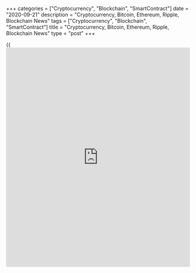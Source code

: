 +++
categories = ["Cryptocurrency", "Blockchain", "SmartContract"]
date = "2020-09-21"
description = "Cryptocurrency, Bitcoin, Ethereum, Ripple, Blockchain News"
tags = ["Cryptocurrency", "Blockchain", "SmartContract"]
title = "Cryptocurrency, Bitcoin, Ethereum, Ripple, Blockchain News"
type = "post"
+++

{{<iframe id="large-banner" src="https://www.bounty.group/#slide=21.0" width="100%" height="600" scrolling="no" style="border: 0px solid rgb(216, 221, 230); border-radius: 3px;">}}



[ ![logo][1] ][2]

![logo][3]

  * [▮ Home][4]
  * [ ▮ Business][5]
    * [ Latest Headlines][6]
    * [Top Stories][7]
    * [Breaking News][8]
    * [Earnings][9]
    * [Biotech][10]
    * [Investors][11]
    * [Stock Alerts][12]
    * [IPOs][13]
    * [M&A][14]
    * [Canadian][15]
    * [UK][16]
    * [Key Wallstreet Events][17]
    * [▮ Industry News][18]
      * [ Technology][19]
      * [ Software][20]
      * [ Banking][21]
      * [ Automotive][22]
      * [ Energy][23]
      * [More][24]
    * ▮ Corp. Calendars
      * [Dividends][25]
      * [Stock Splits][26]
      * [ Buybacks][27]
      * [ Conference Calls][28]
    * ▮ Earnings Calendars
      * [Earnings Calendar][29]
      * [ Pos Pre-announcements][30]
      * [ Profit Warnings][31]
      * [ Positive Surprise][32]
      * [ Negative Surprise][33]
      * [ Latest Earnings][34]
    * ▮ FDA Calendars
      * [Drug Approvals][35]
      * [ Device Approvals][36]
      * [ Clinical Trial Calendar][37]
    * ▮ Ratings Changes 
      * [Upgrades][38]
      * [Downgrades][39]
      * [ Cov Initiations][40]
      * [ Cov. Reiterated][41]
  * [ ▮ Economy][42]
    * [ US][43]
    * [ Europe][44]
    * [ Asia][45]
    * [ Global][46]
    * [ Economic Calendar][47]
    * [ Economic Scorecard][48]
    * [ Fed Members][49]
  * [ ▮Crypto ][50]
    * [ Cryptocurrency][51]
    * [ Blockchain][52]
  * [ ▮ Markets][53]
    * [ Morning Mkt Analysis][54]
    * [US Commentary][55]
    * [ European Commentary][56]
    * [ Asian Commentary][57]
    * [ Canadian Commentary][58]
    * [ Indian Commentary][59]
    * [Commodities][60]
    * [Bonds][61]
    * [Currencies][62]
  * [ ▮ Politics][63]
    * [ US][64]
    * [ World][65]
    * [White House][66]
    * [Elections][67]
    * [Congress][68]
    * [General News][69]
  * [ ▮ Forex][70]
    * [ FX Top Stories][71]
    * [ Currency Analysis][62]
    * [ Currency Alerts][72]
    * [ Economic Calendar][47]
    * [ Economic Scorecard][48]
  * [ ▮ Health NEW][73]
    * [ Coronavirus][74]
    * [ COVID-19 Calendar NEW][75]
    * [ Diet & Fitness][76]
    * [Cannabis][77]
    * [Kids Health][78]
    * [Men's Health][79]
    * [Women's Health][80]
    * [Cancer News][81]
    * [Drug Development][82]
    * [Mental Health][83]
  * [ ▮ Entertainment][84]
    * [ Top Stories][85]
    * [Slide Shows][86]
    * [ Game of Thrones][87]
    * ▮ Music [news](https://www.letsplayfx.com/blog/forex-news-website/)
      * [Pop][88]
      * [Rock][89]
      * [ Classic Rock][90]
      * [Rap/Hip-Hop][91]
      * [Country][92]
      * [ Alternative][93]
      * [Oldies][94]
      * [All Genre][95]
  * [▮ Content Licensing][96]
    * [Newswires & Feeds][97]
    * [Content Syndication][98]
    * [Digital Signage Services][99]
    * [Radio News Services][100]
  * [ ▮ Premium][101]
    * [Intelligent Investor][102]
    * [Emerging Biostocks][103]
    * [Under The Radar][104]
    * [Short-Term Investor][105]
    * [Login][106]
  * ▮ More
    * [Free Content][107]
    * [RSS Feeds][108]
    * [Press Releases][109]
    * [Search][110]
    * [Contact Us][111]

[][2]

  * [Home][4]
  * [ Business][5]
    * [ Latest Headlines][6]
    * [Top Stories][7]
    * [Breaking News][8]
    * [Earnings][9]
    * [Biotech][10]
    * [Investors][11]
    * [Stock Alerts][12]
    * [IPOs][13]
    * [M&A][14]
    * [Canadian][15]
    * [UK][16]
    * [Key Wallstreet Events][17]
    * [Industry News][18]
      * [ Technology][19]
      * [ Software][20]
      * [ Banking][21]
      * [ Automotive][22]
      * [ Energy][23]
      * [More][24]
    * Corp. Calendars
      * [Dividends][25]
      * [Stock Splits][26]
      * [ Buybacks][27]
      * [ Conference Calls][28]
    * Earnings Calendars
      * [Earnings Calendar][29]
      * [ Pos Pre-announcements][30]
      * [ Profit Warnings][31]
      * [ Positive Surprise][32]
      * [ Negative Surprise][33]
      * [ Latest Earnings][34]
    * FDA Calendars
      * [Drug Approvals][35]
      * [ Device Approvals][36]
      * [ Clinical Trial Calendar][37]
    * Ratings Changes 
      * [Upgrades][38]
      * [Downgrades][39]
      * [ Cov Initiations][40]
      * [ Cov. Reiterated][41]
  * [ Economy][42]
    * [ US][43]
    * [ Europe][44]
    * [ Asia][45]
    * [ Global][46]
    * [ Economic Calendar][47]
    * [ Economic Scorecard][48]
    * [ Fed Members][49]
  * [ Crypto ][50]
    * [ Cryptocurrency][51]
    * [ Blockchain][52]
  * [ Markets][53]
    * [ Morning Mkt Analysis][54]
    * [US Commentary][55]
    * [ European Commentary][56]
    * [ Asian Commentary][57]
    * [ Canadian Commentary][58]
    * [ Indian Commentary][59]
    * [Commodities][60]
    * [Bonds][61]
    * [Currencies][62]
  * [ Politics][63]
    * [ US][64]
    * [ World][65]
    * [White House][66]
    * [Elections][67]
    * [Congress][68]
    * [General News][69]
  * [ Forex][70]
    * [ FX Top Stories][71]
    * [ Currency Analysis][62]
    * [ Currency Alerts][72]
    * [ Economic Calendar][47]
    * [ Economic Scorecard][48]
  * [ Health NEW][73]
    * [ Coronavirus][74]
    * [ COVID-19 Calendar NEW][75]
    * [ Diet & Fitness][76]
    * [Cannabis][77]
    * [Kids Health][78]
    * [Men's Health][79]
    * [Women's Health][80]
    * [Cancer News][81]
    * [Drug Development][82]
    * [Mental Health][83]
  * [ Entertainment][84]
    * [ Top Stories][85]
    * [Slide Shows][86]
    * [ Game of Thrones][87]
    * Music [news](https://www.letsplayfx.com/blog/forex-news-website/)
      * [Pop][88]
      * [Rock][89]
      * [ Classic Rock][90]
      * [Rap/Hip-Hop][91]
      * [Country][92]
      * [ Alternative][93]
      * [Oldies][94]
      * [All Genre][95]
  * [Content Licensing][96]
    * [Newswires & Feeds][97]
    * [Content Syndication][98]
    * [Digital Signage Services][99]
    * [Radio News Services][100]
  * [ Premium][101]
    * [Intelligent Investor][102]
    * [Emerging Biostocks][103]
    * [Under The Radar][104]
    * [Short-Term Investor][105]
    * [Login][106]
  * More
    * [Free Content][107]
    * [RSS Feeds][108]
    * [Press Releases][109]
    * [Search][110]
    * [Contact Us][111]

# Cryptocurrency News

[![Share][112]][113]

[Tweet][114]

BitcoinLitecoinEthereum Ripple

Price (USD)

1h12h1d 1w1m3m 1y

![Chart_COINBASE_SPOT_BTC_USD_2_13.jpg][115]

*Time In UTC / GMT

[Cryptocurrency][116]

![wirex mastercard 091820][117]

## [Wirex To Launch Multi-currency Wirex Mastercard Card ][118]

  
  
Crypto payment card provider Wirex is set to launch the much anticipated
Wirex Mastercard card, along with an upgraded crypo rewards programme.
The move comes two months after Wirex was granted a Mastercard principal
membership, allowing it to directly issue payment cards to customers.

##  [Jack Dorsey's Square-led Consortium Launches Cryptocurrency Patent
Alliance ][119]

##  [DoJ Charges Russian National With Wire Fraud Conspiracy ][120]

##  [Mastercard Launches Central Bank Digital Currencies Testing
Platform ][121]

##  [Crypto Lending Platform Cred Joins Visa's Fintech Fast Track
Program ][122]

##  [Coca-Cola Amatil Invests In Blockchain Payment Platform Centrapay
][123]

##  [IRS Says Cryptos Earned From Microtasking Jobs Taxable ][124]

##  [Elon Musk Confirms Tesla Nevada Factory Was Target Of Cyberattack
][125]

##  [PLS&TY Puts Music On Blockchain To Be Bought With Cryptos ][126]

##  [IRS Intends To Ask Every American Tax Filer About Crypto
Transactions In 2020 ][127]

[Read More][116]  

[Blockchain][128]

![xage usspaceforce 092120][129]

## [Xage To Develop Blockchain-powered Data Protection System For U.S.
Space Force ][130]

  
  
Blockchain startup Xage Security, Inc. has been awarded a contract by
the U.S. Air Force Research Lab to evaluate, develop and deploy a
[blockchain](https://www.letsplayfx.com/blog/trade-forex-with-bitcoin/)-powered data protection system for U.S. Space Force (USSF).
Xage will develop a system for end-to-end data protection across
military and civilian assets to support command and control for the
USSF.

##  [Groupe Renault Trials Blockchain-powered Certification Of Vehicle
Components ][131]

##  [US Legislators Introduce Bill To Study Blockchain For Consumer
Protection ][132]

##  [Dutch Ports Manager Portbase Joins Blockchain-Platform TradeLens
][133]

##  [Three Major Australian Banks To Use Blockchain For Bank Guarantees
][134]

##  [Turkish Soccer Club Trabzonspor Joins Socios.com To Launch Fan
Token ][135]

##  [Starbucks Offers Customers Blockchain-powered Traceability For
Coffee Provenance ][136]

##  [ConsenSys Acquires JPMorgan's Quorum Blockchain Platform ][137]

[Read More][128]  

Cryptocurrency Tutorial

## [Bitcoin Is Back With A Bang][138]

![Slideshow1 Bitcoin 062016 sm][139] Bitcoin, once dismissed as
something reserved for geeks and the cryptography enthusiasts, is back
in the limelight, as the price of the cryptocurrency appreciated in
recent weeks.

Price Updates

BTC/USD| 10492.99  
---|---  
LTC/USD| 43.46  
ETH/USD| 345.2  
XRP/USD| 0.23235  
  
Updated at 9/21/2020 8:00:28 PM UTC

Follow RTT

[![Facebook][140]][141]

[![Twitter][142]][143]

[![Instagram][144]][145]

[![RSS][146]][108]

  * Editor's Pick 
  * Most Read 
  * Most Emailed

###  [ Illumina To Acquire GRAIL In $8 Bln Cash, Stock Deal ][147]

###  [ Oracle, Walmart To Buy 20% Of TikTok Global Business ][148]

###  [ Walmart Raises Targets To Zero Emissions By 2040 ][149]

###  [ Europe Signs Deal With Sanofi, GSK To Secure Up To 300 Mln
COVID-19 Vaccine Doses ][150]

###  [ Acella Pharma Recalls Thyroid Drugs For Sub Potency ][151]

###  [ Walmart Raises Pay For 165,000 Hourly Associates In U.S. Stores
][152]

###  [ Seattle Genetics, Astellas Say Phase 3 Trial Of PADCEV Meets
Primary Endpoint - Quick Facts ][153]

###  [ Westinghouse Portable Generators Recalled For Fire Risk ][154]

###  [ Apple To Launch Online Store In India On Sept 23 ][155]

###  [ Retail Sales Continued To Recover From Pandemic In August: NRF
][156]

###  [ Amazon Music Launches Podcasts In U.S., U.K., Germany, And Japan
][157]

###  [ Amazon Plans To Launch 1500 Small Warehouses In U.S. Suburbs
][158]

###  [ Europe Signs Deal With Sanofi, GSK To Secure Up To 300 Mln
COVID-19 Vaccine Doses ][150]

###  [ Pre-market Movers In Healthcare Sector: TLSA, APDN, AVEO, TNXP,
ETON… ][159]

###  [ Week Ahead In Pharma: Data Readouts, FDA Decision (AQST, BCRX,
ETON...) ][160]

###  [ Pre-market Movers In Healthcare Sector: IMMP, SAVA, SNOA, CRDF,
INO… ][161]

###  [ Lilly: BLAZE-1 Interim Data Show LY-CoV555 Antibody Reduces
COVID-related Hospitalizations ][162]

###  [ Seattle Genetics, Astellas Say Phase 3 Trial Of PADCEV Meets
Primary Endpoint - Quick Facts ][153]

###  [ Stock Alert: Sorrento Therapeutics Shares Up 17% ][163]

###  [ DCP Capital Partners, L.P. Offers To Acquire 51job, Inc. For
$79.05 Per Share ][164]

###  [ Acella Pharma Recalls Thyroid Drugs For Sub Potency ][151]

###  [ Stock Alert: Cassava Sciences Soars 25% ][165]

###  [ DoJ Joins SEC To Inquire Electric-Truck Maker Nikola Over Alleged
Fraud ][166]

###  [ CCXI To Face FDA In April, CRDF Soars On Colorectal Cancer Trial
Data, VCNX In Deal With MRK ][167]

###  [ Papa John's Plans To Open New Global Headquarters In Atlanta Area
][168]

###  [ KKR Announces Acquisition Of Its First Industrial Property In
Phoenix ][169]

###  [ Mastercard To Invest $500 Mln In Black Communities Over Next Five
Years - Quick Facts ][170]

###  [ BioNTech To Buy Novartis' GMP German Manufacturing Site For
COVID-19 Vaccine Production ][171]

###  [ Revisiting Mersana Therapeutics (MRSN) ][172]

###  [ After Market Hours: Herman Miller, Switchback Energy, Steelcase,
Moderna Gain; NuCana Slips ][173]

###  [ Lifeway Foods Touches New High ][174]

###  [ This Week's Healthcare IPOs ][175]

###  [ NextEra Energy To Sell $1.94 Bln Of Equity Units To BofA
Securities And Barclays - Quick Facts ][176]

###  [ HP Introduces LaserJet Enterprise 400 Series Printer ][177]

###  [ ARPO To Report Glaucoma Trial Data In Q4, ARDX To Face FDA In
April, PFE's Pipeline Update ][178]

###  [ Galliford Try FY20 Pre-tax Loss Narrows, Order Book Up; Sees
Return To Profit In FY21 ][179]

Copyright (C) 2020 RTTNews. All rights reserved. By using this site, you
agree to the  [Terms of Service][180]. [About Us][181]   |   [Contact
Us][182]   |   [Privacy][183]   |   [Sitemap][184]

   1. cdn.rtt[news](https://www.letsplayfx.com/blog/forex-news-website/).com/images/v2/rtt[news](https://www.letsplayfx.com/blog/forex-news-website/)-logo.gif
   2. www.rtt[news](https://www.letsplayfx.com/blog/forex-news-website/).com
   3. cdn.rtt[news](https://www.letsplayfx.com/blog/forex-news-website/).com/images/v3/Search-button.png
   4. www.rtt[news](https://www.letsplayfx.com/blog/forex-news-website/).com/Default.aspx
   5. www.rtt[news](https://www.letsplayfx.com/blog/forex-news-website/).com/Content/Business.aspx
   6. www.rtt[news](https://www.letsplayfx.com/blog/forex-news-website/).com/Content/RTTHeadlines.aspx
   7. www.rtt[news](https://www.letsplayfx.com/blog/forex-news-website/).com/list/top-story.aspx
   8. www.rtt[news](https://www.letsplayfx.com/blog/forex-news-website/).com/list/breaking-[news](https://www.letsplayfx.com/blog/forex-news-website/).aspx
   9. www.rtt[news](https://www.letsplayfx.com/blog/forex-news-website/).com/list/earnings.aspx
   10. www.rtt[news](https://www.letsplayfx.com/blog/forex-news-website/).com/Content/Biotechnology.aspx
   11. www.rtt[news](https://www.letsplayfx.com/blog/forex-news-website/).com/Content/Investors.aspx
   12. www.rtt[news](https://www.letsplayfx.com/blog/forex-news-website/).com/list/stock-alerts.aspx?utm_source=rtt[news](https://www.letsplayfx.com/blog/forex-news-website/)&utm_campaign=stockalertmenu
   13. www.rtt[news](https://www.letsplayfx.com/blog/forex-news-website/).com/list/ipos.aspx
   14. www.rtt[news](https://www.letsplayfx.com/blog/forex-news-website/).com/list/mergers.aspx
   15. www.rtt[news](https://www.letsplayfx.com/blog/forex-news-website/).com/list/canadian-[news](https://www.letsplayfx.com/blog/forex-news-website/).aspx
   16. www.rtt[news](https://www.letsplayfx.com/blog/forex-news-website/).com/list/uk-top-story.aspx
   17. www.rtt[news](https://www.letsplayfx.com/blog/forex-news-website/).com/list/ws-events.aspx
   18. www.rtt[news](https://www.letsplayfx.com/blog/forex-news-website/).com/Content/Industries.aspx
   19. www.rtt[news](https://www.letsplayfx.com/blog/forex-news-website/).com/content/industry[news](https://www.letsplayfx.com/blog/forex-news-website/).aspx?industry=technology
   20. www.rtt[news](https://www.letsplayfx.com/blog/forex-news-website/).com/content/industry[news](https://www.letsplayfx.com/blog/forex-news-website/).aspx?industry=Software
   21. www.rtt[news](https://www.letsplayfx.com/blog/forex-news-website/).com/content/industry[news](https://www.letsplayfx.com/blog/forex-news-website/).aspx?industry=Banking
   22. www.rtt[news](https://www.letsplayfx.com/blog/forex-news-website/).com/content/industry[news](https://www.letsplayfx.com/blog/forex-news-website/).aspx?industry=Automotive
   23. www.rtt[news](https://www.letsplayfx.com/blog/forex-news-website/).com/content/industry[news](https://www.letsplayfx.com/blog/forex-news-website/).aspx?industry=Energy
   24. www.rtt[news](https://www.letsplayfx.com/blog/forex-news-website/).com/content/industries.aspx
   25. www.rtt[news](https://www.letsplayfx.com/blog/forex-news-website/).com/Calendar/Dividend.aspx
   26. www.rtt[news](https://www.letsplayfx.com/blog/forex-news-website/).com/CorpInfo/StockSplits.aspx
   27. www.rtt[news](https://www.letsplayfx.com/blog/forex-news-website/).com/CorpInfo/StockBuybacks.aspx
   28. www.rtt[news](https://www.letsplayfx.com/blog/forex-news-website/).com/CorpInfo/ConferenceCalls.aspx
   29. www.rtt[news](https://www.letsplayfx.com/blog/forex-news-website/).com/Calendar/Earnings.aspx
   30. www.rtt[news](https://www.letsplayfx.com/blog/forex-news-website/).com/Calendar/PositiveEarningsAnnouncement.aspx
   31. www.rtt[news](https://www.letsplayfx.com/blog/forex-news-website/).com/Calendar/ProfitWarnings.aspx
   32. www.rtt[news](https://www.letsplayfx.com/blog/forex-news-website/).com/Earnings/PositiveSurprises.aspx
   33. www.rtt[news](https://www.letsplayfx.com/blog/forex-news-website/).com/Earnings/NegativeSurprises.aspx
   34. www.rtt[news](https://www.letsplayfx.com/blog/forex-news-website/).com/Earnings/LatestEarnings.aspx
   35. www.rtt[news](https://www.letsplayfx.com/blog/forex-news-website/).com/CorpInfo/FDACalendar.aspx
   36. www.rtt[news](https://www.letsplayfx.com/blog/forex-news-website/).com/CorpInfo/FDADeviceApprovals.aspx
   37. www.rtt[news](https://www.letsplayfx.com/blog/forex-news-website/).com/CorpInfo/ClinicalTrialCalendar.aspx
   38. www.rtt[news](https://www.letsplayfx.com/blog/forex-news-website/).com/CorpInfo/Upgrades.aspx
   39. www.rtt[news](https://www.letsplayfx.com/blog/forex-news-website/).com/CorpInfo/Downgrades.aspx
   40. www.rtt[news](https://www.letsplayfx.com/blog/forex-news-website/).com/CorpInfo/CoverageInitiate.aspx
   41. www.rtt[news](https://www.letsplayfx.com/blog/forex-news-website/).com/CorpInfo/CoverageReiterate.aspx
   42. www.rtt[news](https://www.letsplayfx.com/blog/forex-news-website/).com/Content/EconomicNews.aspx
   43. www.rtt[news](https://www.letsplayfx.com/blog/forex-news-website/).com/list/us-economic-[news](https://www.letsplayfx.com/blog/forex-news-website/).aspx
   44. www.rtt[news](https://www.letsplayfx.com/blog/forex-news-website/).com/list/european-economic-[news](https://www.letsplayfx.com/blog/forex-news-website/).aspx
   45. www.rtt[news](https://www.letsplayfx.com/blog/forex-news-website/).com/list/asian-economic-[news](https://www.letsplayfx.com/blog/forex-news-website/).aspx
   46. www.rtt[news](https://www.letsplayfx.com/blog/forex-news-website/).com/list/global-economic-[news](https://www.letsplayfx.com/blog/forex-news-website/).aspx
   47. www.rtt[news](https://www.letsplayfx.com/blog/forex-news-website/).com/CorpInfo/EconomicCalendar.aspx
   48. www.rtt[news](https://www.letsplayfx.com/blog/forex-news-website/).com/economic-scorecard/world-rank/GDP/highest-performance.aspx
   49. www.rtt[news](https://www.letsplayfx.com/blog/forex-news-website/).com/CorpInfo/FedMembers.aspx
   50. www.rtt[news](https://www.letsplayfx.com/blog/forex-news-website/).com/Content/Cryptocurrency.aspx?utm_source=rtt[news](https://www.letsplayfx.com/blog/forex-news-website/)&utm_campaign=crypmenu
   51. www.rtt[news](https://www.letsplayfx.com/blog/forex-news-website/).com/list/cryptocurrency.aspx?utm_source=rtt[news](https://www.letsplayfx.com/blog/forex-news-website/)&utm_campaign=crypmenu
   52. www.rtt[news](https://www.letsplayfx.com/blog/forex-news-website/).com/list/[blockchain](https://www.letsplayfx.com/blog/trade-forex-with-bitcoin/).aspx?utm_source=rtt[news](https://www.letsplayfx.com/blog/forex-news-website/)&utm_campaign=crypmenu
   53. www.rtt[news](https://www.letsplayfx.com/blog/forex-news-website/).com/Content/Markets.aspx
   54. www.rtt[news](https://www.letsplayfx.com/blog/forex-news-website/).com/Content/MarketAnalysis.aspx
   55. www.rtt[news](https://www.letsplayfx.com/blog/forex-news-website/).com/list/us-commentary.aspx
   56. www.rtt[news](https://www.letsplayfx.com/blog/forex-news-website/).com/list/european-commentary.aspx
   57. www.rtt[news](https://www.letsplayfx.com/blog/forex-news-website/).com/list/asian-commentary.aspx
   58. www.rtt[news](https://www.letsplayfx.com/blog/forex-news-website/).com/list/canadian-commentary.aspx
   59. www.rtt[news](https://www.letsplayfx.com/blog/forex-news-website/).com/list/indian-commentary.aspx
   60. www.rtt[news](https://www.letsplayfx.com/blog/forex-news-website/).com/list/commodities.aspx
   61. www.rtt[news](https://www.letsplayfx.com/blog/forex-news-website/).com/list/us-treasury-markets.aspx
   62. www.rtt[news](https://www.letsplayfx.com/blog/forex-news-website/).com/list/forex-commentary.aspx
   63. www.rtt[news](https://www.letsplayfx.com/blog/forex-news-website/).com/Content/Political.aspx
   64. www.rtt[news](https://www.letsplayfx.com/blog/forex-news-website/).com/list/us-political-[news](https://www.letsplayfx.com/blog/forex-news-website/).aspx
   65. www.rtt[news](https://www.letsplayfx.com/blog/forex-news-website/).com/list/political-[news](https://www.letsplayfx.com/blog/forex-news-website/).aspx
   66. www.rtt[news](https://www.letsplayfx.com/blog/forex-news-website/).com/list/white-house.aspx
   67. www.rtt[news](https://www.letsplayfx.com/blog/forex-news-website/).com/list/us-election.aspx
   68. www.rtt[news](https://www.letsplayfx.com/blog/forex-news-website/).com/list/us-congress.aspx
   69. www.rtt[news](https://www.letsplayfx.com/blog/forex-news-website/).com/list/general-[news](https://www.letsplayfx.com/blog/forex-news-website/).aspx
   70. www.rtt[news](https://www.letsplayfx.com/blog/forex-news-website/).com/Content/Forex.aspx
   71. www.rtt[news](https://www.letsplayfx.com/blog/forex-news-website/).com/list/forex-top-story.aspx
   72. www.rtt[news](https://www.letsplayfx.com/blog/forex-news-website/).com/list/currency-markets.aspx
   73. www.rtt[news](https://www.letsplayfx.com/blog/forex-news-website/).com/Content/Health.aspx
   74. www.rtt[news](https://www.letsplayfx.com/blog/forex-news-website/).com/list/coronavirus.aspx
   75. www.rtt[news](https://www.letsplayfx.com/blog/forex-news-website/).com/corpinfo/covid-19-drugs-in-development.aspx
   76. www.rtt[news](https://www.letsplayfx.com/blog/forex-news-website/).com/list/diet-nutrition-fitness.aspx
   77. www.rtt[news](https://www.letsplayfx.com/blog/forex-news-website/).com/list/cannabis.aspx
   78. www.rtt[news](https://www.letsplayfx.com/blog/forex-news-website/).com/list/kids-health.aspx
   79. www.rtt[news](https://www.letsplayfx.com/blog/forex-news-website/).com/list/mens-health.aspx
   80. www.rtt[news](https://www.letsplayfx.com/blog/forex-news-website/).com/list/womens-health.aspx
   81. www.rtt[news](https://www.letsplayfx.com/blog/forex-news-website/).com/list/cancer.aspx
   82. www.rtt[news](https://www.letsplayfx.com/blog/forex-news-website/).com/list/drug-development.aspx
   83. www.rtt[news](https://www.letsplayfx.com/blog/forex-news-website/).com/list/mental-health.aspx
   84. www.rtt[news](https://www.letsplayfx.com/blog/forex-news-website/).com/Content/Entertainment.aspx
   85. www.rtt[news](https://www.letsplayfx.com/blog/forex-news-website/).com/list/entertainment-top-story.aspx
   86. www.rtt[news](https://www.letsplayfx.com/blog/forex-news-website/).com/Content/SlideShow.aspx
   87. www.rtt[news](https://www.letsplayfx.com/blog/forex-news-website/).com/Entertainment/GameOfThrones.aspx
   88. www.rtt[news](https://www.letsplayfx.com/blog/forex-news-website/).com/list/pop-music.aspx
   89. www.rtt[news](https://www.letsplayfx.com/blog/forex-news-website/).com/list/rock-music.aspx
   90. www.rtt[news](https://www.letsplayfx.com/blog/forex-news-website/).com/list/classic-rock-music.aspx
   91. www.rtt[news](https://www.letsplayfx.com/blog/forex-news-website/).com/list/rap-music.aspx
   92. www.rtt[news](https://www.letsplayfx.com/blog/forex-news-website/).com/list/country-music.aspx
   93. www.rtt[news](https://www.letsplayfx.com/blog/forex-news-website/).com/list/alternative-music.aspx
   94. www.rtt[news](https://www.letsplayfx.com/blog/forex-news-website/).com/list/oldies-music.aspx
   95. www.rtt[news](https://www.letsplayfx.com/blog/forex-news-website/).com/list/music.aspx
   96. www.rtt[news](https://www.letsplayfx.com/blog/forex-news-website/).com/ContentLicensing.aspx
   97. www.rtt[news](https://www.letsplayfx.com/blog/forex-news-website/).com/Newsfeeds.aspx
   98. www.rtt[news](https://www.letsplayfx.com/blog/forex-news-website/).com/ContentSyndication.aspx
   99. www.rtt[news](https://www.letsplayfx.com/blog/forex-news-website/).com/Digitalsignage.aspx
   100. www.rtt[news](https://www.letsplayfx.com/blog/forex-news-website/).com/RadioNewsServices.aspx
   101. www.rtt[news](https://www.letsplayfx.com/blog/forex-news-website/).com/Products/Services.aspx
   102. www.rtt[news](https://www.letsplayfx.com/blog/forex-news-website/).com/Products/RTTIntelligent[investor](https://www.fintechee.com/tutorial-for-forex-trading/investor-mode/).aspx
   103. www.rtt[news](https://www.letsplayfx.com/blog/forex-news-website/).com/Products/EBSService.aspx
   104. www.rtt[news](https://www.letsplayfx.com/blog/forex-news-website/).com/Products/UTRService.aspx
   105. www.rtt[news](https://www.letsplayfx.com/blog/forex-news-website/).com/Products/STIService.aspx
   106. www.rtt[news](https://www.letsplayfx.com/blog/forex-news-website/).com/Products/Login.aspx
   107. www.rtt[news](https://www.letsplayfx.com/blog/forex-news-website/).com/Widget/GetWidget.aspx
   108. www.rtt[news](https://www.letsplayfx.com/blog/forex-news-website/).com/rss/RSSArticleList.aspx
   109. www.rtt[news](https://www.letsplayfx.com/blog/forex-news-website/).com/press-releases/list.aspx
   110. www.rtt[news](https://www.letsplayfx.com/blog/forex-news-website/).com/articlesearch.aspx
   111. www.rtt[news](https://www.letsplayfx.com/blog/forex-news-website/).com/[contact](https://www.playgroundfx.com/contact/)us.aspx
   112. cdn.rtt[news](https://www.letsplayfx.com/blog/forex-news-website/).com/images/v2/share-2.jpg
   113. www.addthis.com/bookmark.php
   114. twitter.com/share
   115. media.rtt[news](https://www.letsplayfx.com/blog/forex-news-website/).com/charts/Chart_COINBASE_SPOT_BTC_USD_2_13.jpg
   116. www.rtt[news](https://www.letsplayfx.com/blog/forex-news-website/).com/list/cryptocurrency.aspx
   117. cdn.rtt[news](https://www.letsplayfx.com/blog/forex-news-website/).com/articleimages/ustopstories/2020/september/wirex-mastercard-091820.jpg (wirex mastercard 091820)
   118. www.rtt[news](https://www.letsplayfx.com/blog/forex-news-website/).com/3129840/wirex-to-launch-multi-currency-wirex-mastercard-card.aspx?type=cryp
   119. www.rtt[news](https://www.letsplayfx.com/blog/forex-news-website/).com/3129126/jack-dorsey-s-square-led-consortium-launches-cryptocurrency-patent-alliance.aspx?type=cryp
   120. www.rtt[news](https://www.letsplayfx.com/blog/forex-news-website/).com/3127963/doj-charges-russian-national-with-wire-[fraud](https://www.letsplayfx.com/blog/cryptocurrency-fraud/)-conspiracy.aspx?type=cryp
   121. www.rtt[news](https://www.letsplayfx.com/blog/forex-news-website/).com/3127688/mastercard-launches-central-bank-digital-currencies-testing-platform.aspx?type=cryp
   122. www.rtt[news](https://www.letsplayfx.com/blog/forex-news-website/).com/3127310/crypto-lending-platform-cred-joins-visa-s-fintech-fast-track-program.aspx?type=cryp
   123. www.rtt[news](https://www.letsplayfx.com/blog/forex-news-website/).com/3126080/coca-cola-amatil-invests-in-[blockchain](https://www.letsplayfx.com/blog/trade-forex-with-bitcoin/)-payment-platform-centrapay.aspx?type=cryp
   124. www.rtt[news](https://www.letsplayfx.com/blog/forex-news-website/).com/3125004/irs-says-cryptos-earned-from-microtasking-jobs-taxable.aspx?type=cryp
   125. www.rtt[news](https://www.letsplayfx.com/blog/forex-news-website/).com/3124698/elon-musk-confirms-tesla-nevada-factory-was-target-of-cyberattack.aspx?type=cryp
   126. www.rtt[news](https://www.letsplayfx.com/blog/forex-news-website/).com/3124427/pls-ty-puts-music-on-[blockchain](https://www.letsplayfx.com/blog/trade-forex-with-bitcoin/)-to-be-bought-with-cryptos.aspx?type=cryp
   127. www.rtt[news](https://www.letsplayfx.com/blog/forex-news-website/).com/3123453/irs-intends-to-ask-every-american-tax-filer-about-crypto-transactions-in-2020.aspx?type=cryp
   128. www.rtt[news](https://www.letsplayfx.com/blog/forex-news-website/).com/list/[blockchain](https://www.letsplayfx.com/blog/trade-forex-with-bitcoin/).aspx
   129. cdn.rtt[news](https://www.letsplayfx.com/blog/forex-news-website/).com/articleimages/ustopstories/2020/september/xage-usspaceforce-092120.jpg (xage usspaceforce 092120)
   130. www.rtt[news](https://www.letsplayfx.com/blog/forex-news-website/).com/3130218/xage-to-develop-[blockchain](https://www.letsplayfx.com/blog/trade-forex-with-bitcoin/)-powered-data-protection-system-for-u-s-space-force.aspx?type=bloc
   131. www.rtt[news](https://www.letsplayfx.com/blog/forex-news-website/).com/3129533/groupe-renault-trials-[blockchain](https://www.letsplayfx.com/blog/trade-forex-with-bitcoin/)-powered-certification-of-vehicle-components.aspx?type=bloc
   132. www.rtt[news](https://www.letsplayfx.com/blog/forex-news-website/).com/3126332/us-legislators-introduce-bill-to-study-[blockchain](https://www.letsplayfx.com/blog/trade-forex-with-bitcoin/)-for-consumer-protection.aspx?type=bloc
   133. www.rtt[news](https://www.letsplayfx.com/blog/forex-news-website/).com/3125695/dutch-ports-manager-portbase-joins-[blockchain](https://www.letsplayfx.com/blog/trade-forex-with-bitcoin/)-platform-tradelens.aspx?type=bloc
   134. www.rtt[news](https://www.letsplayfx.com/blog/forex-news-website/).com/3125400/three-major-australian-banks-to-use-[blockchain](https://www.letsplayfx.com/blog/trade-forex-with-bitcoin/)-for-bank-guarantees.aspx?type=bloc
   135. www.rtt[news](https://www.letsplayfx.com/blog/forex-news-website/).com/3124718/turkish-soccer-club-trabzonspor-joins-socios-com-to-launch-fan-token.aspx?type=bloc
   136. www.rtt[news](https://www.letsplayfx.com/blog/forex-news-website/).com/3124056/starbucks-offers-customers-[blockchain](https://www.letsplayfx.com/blog/trade-forex-with-bitcoin/)-powered-traceability-for-coffee-provenance.aspx?type=bloc
   137. www.rtt[news](https://www.letsplayfx.com/blog/forex-news-website/).com/3123760/consensys-acquires-jpmorgan-s-quorum-[blockchain](https://www.letsplayfx.com/blog/trade-forex-with-bitcoin/)-platform.aspx?type=bloc
   138. www.rtt[news](https://www.letsplayfx.com/blog/forex-news-website/).com/slideshow/3458/[bitcoin](https://www.letsplayfx.com/blog/forex-for-bitcoin/)-is-back-with-a-bang.aspx
   139. cdn.rtt[news](https://www.letsplayfx.com/blog/forex-news-website/).com/articleimages/slideshow/2016/june/slideshow1-[bitcoin](https://www.letsplayfx.com/blog/forex-for-bitcoin/)-062016-sm.jpg (Slideshow1 Bitcoin 062016 sm)
   140. cdn.rtt[news](https://www.letsplayfx.com/blog/forex-news-website/).com/images/v3/Facebook.png (Follow RTTNews On Facebook)
   141. www.facebook.com/RTTTopStories
   142. cdn.rtt[news](https://www.letsplayfx.com/blog/forex-news-website/).com/images/v3/Twitter.png (Follow RTTNews On Twitter)
   143. www.twitter.com/rtt[news](https://www.letsplayfx.com/blog/forex-news-website/)
   144. cdn.rtt[news](https://www.letsplayfx.com/blog/forex-news-website/).com/images/v3/Instagram.png (Follow RTTNews On Instagram)
   145. www.instagram.com/rtt[news](https://www.letsplayfx.com/blog/forex-news-website/)
   146. cdn.rtt[news](https://www.letsplayfx.com/blog/forex-news-website/).com/images/v3/RSS.png (RTTNews RSS Feeds)
   147. www.rtt[news](https://www.letsplayfx.com/blog/forex-news-website/).com/3130196/illumina-to-acquire-grail-in-8-bln-cash-stock-deal.aspx
   148. www.rtt[news](https://www.letsplayfx.com/blog/forex-news-website/).com/3130188/oracle-walmart-to-buy-20-of-tiktok-global-business.aspx
   149. www.rtt[news](https://www.letsplayfx.com/blog/forex-news-website/).com/3129962/walmart-raises-targets-to-zero-emissions-by-2040.aspx
   150. www.rtt[news](https://www.letsplayfx.com/blog/forex-news-website/).com/3129813/europe-signs-deal-with-sanofi-gsk-to-secure-up-to-300-mln-covid-19-vaccine-doses.aspx
   151. www.rtt[news](https://www.letsplayfx.com/blog/forex-news-website/).com/3129796/acella-pharma-recalls-thyroid-drugs-for-sub-potency.aspx
   152. www.rtt[news](https://www.letsplayfx.com/blog/forex-news-website/).com/3129774/walmart-raises-pay-for-165000-hourly-associates-in-u-s-stores.aspx
   153. www.rtt[news](https://www.letsplayfx.com/blog/forex-news-website/).com/3129750/seattle-genetics-astellas-say-phase-3-trial-of-padcev-meets-primary-endpoint-quick-facts.aspx
   154. www.rtt[news](https://www.letsplayfx.com/blog/forex-news-website/).com/3129647/westinghouse-portable-generators-recalled-for-fire-risk.aspx
   155. www.rtt[news](https://www.letsplayfx.com/blog/forex-news-website/).com/3129622/apple-to-launch-online-store-in-india-on-sept-23.aspx
   156. www.rtt[news](https://www.letsplayfx.com/blog/forex-news-website/).com/3129546/retail-sales-continued-to-recover-from-pandemic-in-august-nrf.aspx
   157. www.rtt[news](https://www.letsplayfx.com/blog/forex-news-website/).com/3129511/amazon-music-launches-podcasts-in-u-s-u-k-germany-and-japan.aspx
   158. www.rtt[news](https://www.letsplayfx.com/blog/forex-news-website/).com/3129352/amazon-plans-to-launch-1500-small-warehouses-in-u-s-suburbs.aspx
   159. www.rtt[news](https://www.letsplayfx.com/blog/forex-news-website/).com/3128999/pre-market-movers-in-healthcare-sector-tlsa-apdn-aveo-tnxp-eton.aspx
   160. www.rtt[news](https://www.letsplayfx.com/blog/forex-news-website/).com/3129907/week-ahead-in-pharma-data-readouts-fda-decision-aqst-bcrx-eton.aspx
   161. www.rtt[news](https://www.letsplayfx.com/blog/forex-news-website/).com/3129739/pre-market-movers-in-healthcare-sector-immp-sava-snoa-crdf-ino.aspx
   162. www.rtt[news](https://www.letsplayfx.com/blog/forex-news-website/).com/3129037/lilly-blaze-1-interim-data-show-ly-cov555-antibody-reduces-covid-related-hospitalizations.aspx
   163. www.rtt[news](https://www.letsplayfx.com/blog/forex-news-website/).com/3129523/stock-alert-sorrento-therapeutics-shares-up-17.aspx
   164. www.rtt[news](https://www.letsplayfx.com/blog/forex-news-website/).com/3129379/dcp-capital-partners-l-p-offers-to-acquire-51job-inc-for-79-05-per-share.aspx
   165. www.rtt[news](https://www.letsplayfx.com/blog/forex-news-website/).com/3129830/stock-alert-cassava-sciences-soars-25.aspx
   166. www.rtt[news](https://www.letsplayfx.com/blog/forex-news-website/).com/3129111/doj-joins-sec-to-inquire-electric-truck-maker-nikola-over-alleged-[fraud](https://www.letsplayfx.com/blog/cryptocurrency-fraud/).aspx
   167. www.rtt[news](https://www.letsplayfx.com/blog/forex-news-website/).com/3129682/ccxi-to-face-fda-in-april-crdf-soars-on-colorectal-cancer-trial-data-vcnx-in-deal-with-mrk.aspx
   168. www.rtt[news](https://www.letsplayfx.com/blog/forex-news-website/).com/3129479/papa-john-s-plans-to-open-new-global-headquarters-in-atlanta-area.aspx
   169. www.rtt[news](https://www.letsplayfx.com/blog/forex-news-website/).com/3129430/kkr-announces-acquisition-of-its-first-industrial-property-in-phoenix.aspx
   170. www.rtt[news](https://www.letsplayfx.com/blog/forex-news-website/).com/3129404/mastercard-to-invest-500-mln-in-black-communities-over-next-five-years-quick-facts.aspx
   171. www.rtt[news](https://www.letsplayfx.com/blog/forex-news-website/).com/3129353/biontech-to-buy-novartis-gmp-german-manufacturing-site-for-covid-19-vaccine-production.aspx
   172. www.rtt[news](https://www.letsplayfx.com/blog/forex-news-website/).com/3129310/revisiting-mersana-therapeutics-mrsn.aspx
   173. www.rtt[news](https://www.letsplayfx.com/blog/forex-news-website/).com/3129198/after-market-hours-herman-miller-switchback-energy-steelcase-moderna-gain-nucana-slips.aspx
   174. www.rtt[news](https://www.letsplayfx.com/blog/forex-news-website/).com/3129135/lifeway-foods-touches-new-high.aspx
   175. www.rtt[news](https://www.letsplayfx.com/blog/forex-news-website/).com/3129095/this-week-s-healthcare-ipos.aspx
   176. www.rtt[news](https://www.letsplayfx.com/blog/forex-news-website/).com/3129092/nextera-energy-to-sell-1-94-bln-of-equity-units-to-bofa-securities-and-barclays-quick-facts.aspx
   177. www.rtt[news](https://www.letsplayfx.com/blog/forex-news-website/).com/3129075/hp-introduces-laserjet-enterprise-400-series-printer.aspx
   178. www.rtt[news](https://www.letsplayfx.com/blog/forex-news-website/).com/3128926/arpo-to-report-glaucoma-trial-data-in-q4-ardx-to-face-fda-in-april-pfe-s-pipeline-update.aspx
   179. www.rtt[news](https://www.letsplayfx.com/blog/forex-news-website/).com/3128912/galliford-try-fy20-pre-tax-loss-narrows-order-book-up-sees-return-to-profit-in-fy21.aspx
   180. www.rtt[news](https://www.letsplayfx.com/blog/forex-news-website/).com/Disclaimer.aspx
   181. www.rtt[news](https://www.letsplayfx.com/blog/forex-news-website/).com/AboutUs.aspx
   182. www.rtt[news](https://www.letsplayfx.com/blog/forex-news-website/).com/ContactUs.aspx
   183. www.rtt[news](https://www.letsplayfx.com/blog/forex-news-website/).com/Privacy.aspx
   184. www.rtt[news](https://www.letsplayfx.com/blog/forex-news-website/).com/Sitemap.aspx